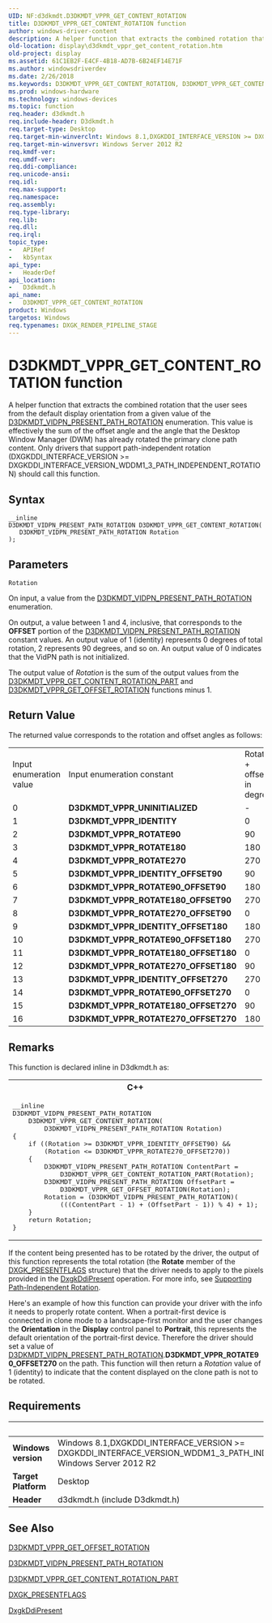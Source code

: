 ```yaml
---
UID: NF:d3dkmdt.D3DKMDT_VPPR_GET_CONTENT_ROTATION
title: D3DKMDT_VPPR_GET_CONTENT_ROTATION function
author: windows-driver-content
description: A helper function that extracts the combined rotation that the user sees from the default display orientation from a given value of the D3DKMDT_VIDPN_PRESENT_PATH_ROTATION enumeration.
old-location: display\d3dkmdt_vppr_get_content_rotation.htm
old-project: display
ms.assetid: 61C1EB2F-E4CF-4B18-AD7B-6B24EF14E71F
ms.author: windowsdriverdev
ms.date: 2/26/2018
ms.keywords: D3DKMDT_VPPR_GET_CONTENT_ROTATION, D3DKMDT_VPPR_GET_CONTENT_ROTATION function [Display Devices], d3dkmdt/D3DKMDT_VPPR_GET_CONTENT_ROTATION, display.d3dkmdt_vppr_get_content_rotation
ms.prod: windows-hardware
ms.technology: windows-devices
ms.topic: function
req.header: d3dkmdt.h
req.include-header: D3dkmdt.h
req.target-type: Desktop
req.target-min-winverclnt: Windows 8.1,DXGKDDI_INTERFACE_VERSION >= DXGKDDI_INTERFACE_VERSION_WDDM1_3_PATH_INDEPENDENT_ROTATION
req.target-min-winversvr: Windows Server 2012 R2
req.kmdf-ver: 
req.umdf-ver: 
req.ddi-compliance: 
req.unicode-ansi: 
req.idl: 
req.max-support: 
req.namespace: 
req.assembly: 
req.type-library: 
req.lib: 
req.dll: 
req.irql: 
topic_type:
-	APIRef
-	kbSyntax
api_type:
-	HeaderDef
api_location:
-	D3dkmdt.h
api_name:
-	D3DKMDT_VPPR_GET_CONTENT_ROTATION
product: Windows
targetos: Windows
req.typenames: DXGK_RENDER_PIPELINE_STAGE
---
```



# D3DKMDT_VPPR_GET_CONTENT_ROTATION function
A helper function that extracts the combined rotation that the user sees from the default display orientation from a given value of the <a href="..\d3dkmdt\ne-d3dkmdt-_d3dkmdt_vidpn_present_path_rotation.md">D3DKMDT_VIDPN_PRESENT_PATH_ROTATION</a> enumeration. This value is effectively the sum of the offset angle and the angle that the Desktop Window Manager (DWM) has already rotated the primary clone path content. Only drivers that support path-independent rotation (DXGKDDI_INTERFACE_VERSION &gt;= DXGKDDI_INTERFACE_VERSION_WDDM1_3_PATH_INDEPENDENT_ROTATION) should call this function.

## Syntax

````
__inline
D3DKMDT_VIDPN_PRESENT_PATH_ROTATION D3DKMDT_VPPR_GET_CONTENT_ROTATION(
   D3DKMDT_VIDPN_PRESENT_PATH_ROTATION Rotation
);
````

## Parameters

`Rotation`

On input, a value from  the <a href="..\d3dkmdt\ne-d3dkmdt-_d3dkmdt_vidpn_present_path_rotation.md">D3DKMDT_VIDPN_PRESENT_PATH_ROTATION</a> enumeration.

On output, a value between 1 and 4, inclusive, that corresponds to the <b>OFFSET</b> portion of the <a href="..\d3dkmdt\ne-d3dkmdt-_d3dkmdt_vidpn_present_path_rotation.md">D3DKMDT_VIDPN_PRESENT_PATH_ROTATION</a> constant values. An output value of 1 (identity) represents 0 degrees of total rotation, 2 represents 90 degrees, and so on. An output value of 0 indicates that the VidPN path is not initialized.

The output value of <i>Rotation</i> is the sum of the output values from the <a href="..\d3dkmdt\nf-d3dkmdt-d3dkmdt_vppr_get_content_rotation_part.md">D3DKMDT_VPPR_GET_CONTENT_ROTATION_PART</a> and <a href="..\d3dkmdt\nf-d3dkmdt-d3dkmdt_vppr_get_offset_rotation.md">D3DKMDT_VPPR_GET_OFFSET_ROTATION</a> functions minus 1.


## Return Value

The returned value corresponds to the rotation and offset angles as follows:<table>
<tr>
<td>Input enumeration value</td>
<td>Input enumeration constant</td>
<td>Rotation + offset, in degrees</td>
<td>Output <i>Rotation</i> value</td>
</tr>
<tr>
<td>0</td>
<td><b>D3DKMDT_VPPR_UNINITIALIZED</b></td>
<td>-</td>
<td>0</td>
</tr>
<tr>
<td>1</td>
<td><b>D3DKMDT_VPPR_IDENTITY</b></td>
<td>0</td>
<td>1</td>
</tr>
<tr>
<td>2</td>
<td><b>D3DKMDT_VPPR_ROTATE90</b></td>
<td>90</td>
<td>2</td>
</tr>
<tr>
<td>3</td>
<td><b>D3DKMDT_VPPR_ROTATE180</b></td>
<td>180</td>
<td>3</td>
</tr>
<tr>
<td>4</td>
<td><b>D3DKMDT_VPPR_ROTATE270</b></td>
<td>270</td>
<td>4</td>
</tr>
<tr>
<td>5</td>
<td><b>D3DKMDT_VPPR_IDENTITY_OFFSET90</b></td>
<td>90</td>
<td>2</td>
</tr>
<tr>
<td>6</td>
<td><b>D3DKMDT_VPPR_ROTATE90_OFFSET90</b></td>
<td>180</td>
<td>3</td>
</tr>
<tr>
<td>7</td>
<td><b>D3DKMDT_VPPR_ROTATE180_OFFSET90</b></td>
<td>270</td>
<td>4</td>
</tr>
<tr>
<td>8</td>
<td><b>D3DKMDT_VPPR_ROTATE270_OFFSET90</b></td>
<td>0</td>
<td>1</td>
</tr>
<tr>
<td>9</td>
<td><b>D3DKMDT_VPPR_IDENTITY_OFFSET180</b></td>
<td>180</td>
<td>3</td>
</tr>
<tr>
<td>10</td>
<td><b>D3DKMDT_VPPR_ROTATE90_OFFSET180</b></td>
<td>270</td>
<td>4</td>
</tr>
<tr>
<td>11</td>
<td><b>D3DKMDT_VPPR_ROTATE180_OFFSET180</b></td>
<td>0</td>
<td>1</td>
</tr>
<tr>
<td>12</td>
<td><b>D3DKMDT_VPPR_ROTATE270_OFFSET180</b></td>
<td>90</td>
<td>2</td>
</tr>
<tr>
<td>13</td>
<td><b>D3DKMDT_VPPR_IDENTITY_OFFSET270</b></td>
<td>270</td>
<td>4</td>
</tr>
<tr>
<td>14</td>
<td><b>D3DKMDT_VPPR_ROTATE90_OFFSET270</b></td>
<td>0</td>
<td>1</td>
</tr>
<tr>
<td>15</td>
<td><b>D3DKMDT_VPPR_ROTATE180_OFFSET270</b></td>
<td>90</td>
<td>2</td>
</tr>
<tr>
<td>16</td>
<td><b>D3DKMDT_VPPR_ROTATE270_OFFSET270</b></td>
<td>180</td>
<td>3</td>
</tr>
</table>

## Remarks

This function is declared inline in D3dkmdt.h as:

<div class="code"><span codelanguage="ManagedCPlusPlus"><table>
<tr>
<th>C++</th>
</tr>
<tr>
<td>
<pre>__inline
D3DKMDT_VIDPN_PRESENT_PATH_ROTATION 
    D3DKMDT_VPPR_GET_CONTENT_ROTATION(
        D3DKMDT_VIDPN_PRESENT_PATH_ROTATION Rotation)
{
    if ((Rotation &gt;= D3DKMDT_VPPR_IDENTITY_OFFSET90) &amp;&amp;
        (Rotation &lt;= D3DKMDT_VPPR_ROTATE270_OFFSET270))
    {
        D3DKMDT_VIDPN_PRESENT_PATH_ROTATION ContentPart = 
            D3DKMDT_VPPR_GET_CONTENT_ROTATION_PART(Rotation);
        D3DKMDT_VIDPN_PRESENT_PATH_ROTATION OffsetPart =
            D3DKMDT_VPPR_GET_OFFSET_ROTATION(Rotation);
        Rotation = (D3DKMDT_VIDPN_PRESENT_PATH_ROTATION)(
            (((ContentPart - 1) + (OffsetPart - 1)) % 4) + 1);
    }
    return Rotation;
}</pre>
</td>
</tr>
</table></span></div>
If the content being presented has to be rotated by the driver, the output of this function represents the total rotation (the <b>Rotate</b> member of the <a href="..\d3dkmddi\ns-d3dkmddi-_dxgk_presentflags.md">DXGK_PRESENTFLAGS</a> structure) that the driver needs to apply to the pixels provided in the <a href="..\d3dkmddi\nc-d3dkmddi-dxgkddi_present.md">DxgkDdiPresent</a> operation. For more info, see <a href="https://msdn.microsoft.com/136CEDA5-2839-4E6E-A032-1A9222C769C6">Supporting Path-Independent Rotation</a>.

Here's an example of how this function can provide your driver with the info it needs to properly rotate content. When a portrait-first device is connected in clone mode to a landscape-first monitor and  the user changes the <b>Orientation</b> in the <b>Display</b> control panel to <b>Portrait</b>, this represents the default orientation of the portrait-first device. Therefore the driver should set a value of <a href="..\d3dkmdt\ne-d3dkmdt-_d3dkmdt_vidpn_present_path_rotation.md">D3DKMDT_VIDPN_PRESENT_PATH_ROTATION</a>.<b>D3DKMDT_VPPR_ROTATE90_OFFSET270</b> on the path. This function will then return a <i>Rotation</i> value of 1 (identity) to indicate that the content displayed on the clone path is not to be rotated.

## Requirements
| &nbsp; | &nbsp; |
| ---- |:---- |
| **Windows version** | Windows 8.1,DXGKDDI_INTERFACE_VERSION >= DXGKDDI_INTERFACE_VERSION_WDDM1_3_PATH_INDEPENDENT_ROTATION Windows Server 2012 R2 |
| **Target Platform** | Desktop |
| **Header** | d3dkmdt.h (include D3dkmdt.h) |

## See Also

<a href="..\d3dkmdt\nf-d3dkmdt-d3dkmdt_vppr_get_offset_rotation.md">D3DKMDT_VPPR_GET_OFFSET_ROTATION</a>



<a href="..\d3dkmdt\ne-d3dkmdt-_d3dkmdt_vidpn_present_path_rotation.md">D3DKMDT_VIDPN_PRESENT_PATH_ROTATION</a>



<a href="..\d3dkmdt\nf-d3dkmdt-d3dkmdt_vppr_get_content_rotation_part.md">D3DKMDT_VPPR_GET_CONTENT_ROTATION_PART</a>



<a href="..\d3dkmddi\ns-d3dkmddi-_dxgk_presentflags.md">DXGK_PRESENTFLAGS</a>



<a href="..\d3dkmddi\nc-d3dkmddi-dxgkddi_present.md">DxgkDdiPresent</a>